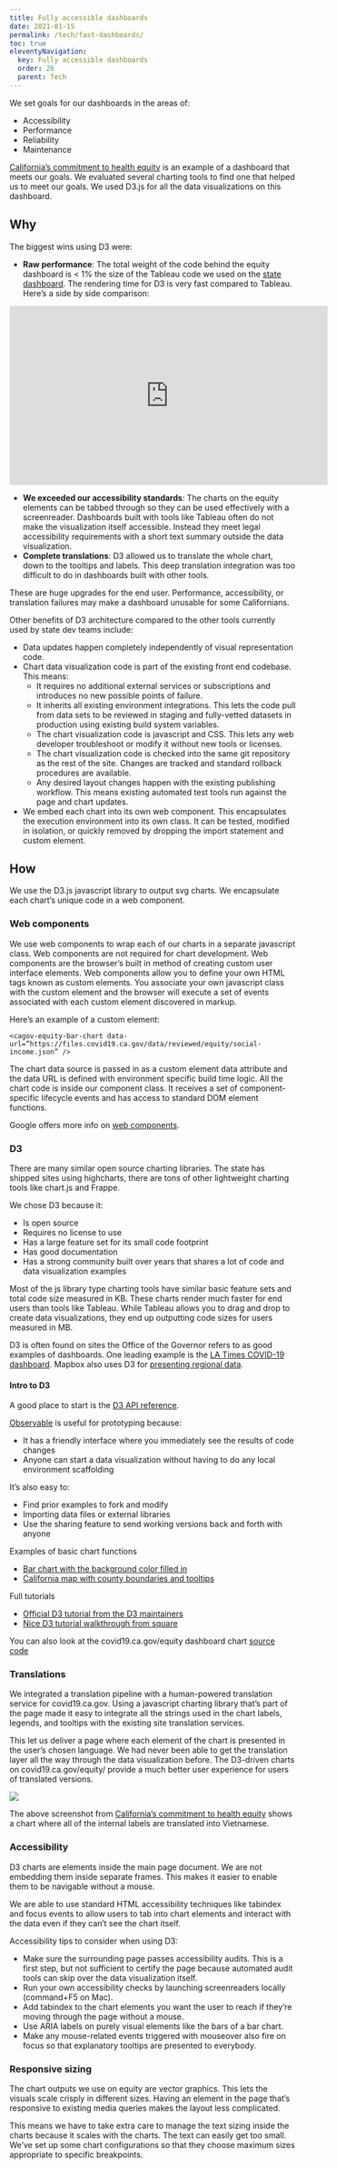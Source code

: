 ```yaml
---
title: Fully accessible dashboards 
date: 2021-01-15
permalink: /tech/fast-dashboards/
toc: true
eleventyNavigation:
  key: Fully accessible dashboards 
  order: 26
  parent: Tech
---
```


We set goals for our dashboards in the areas of:

* Accessibility
* Performance
* Reliability
* Maintenance

[California’s commitment to health equity](https://covid19.ca.gov/equity/) is an example of a dashboard that meets our goals. We evaluated several charting tools to find one that helped us to meet our goals. We used D3.js for all the data visualizations on this dashboard.

## Why

The biggest wins using D3 were:

* __Raw performance__: The total weight of the code behind the equity dashboard is < 1% the size of the Tableau code we used on the [state dashboard](https://covid19.ca.gov/state-dashboard/). The rendering time for D3 is very fast compared to Tableau. Here’s a side by side comparison: 
<iframe width="560" height="315" src="https://www.youtube.com/embed/xki_Jo0NlM4" frameborder="0" allow="accelerometer; autoplay; clipboard-write; encrypted-media; gyroscope; picture-in-picture" allowfullscreen></iframe>

* __We exceeded our accessibility standards__: The charts on the equity elements can be tabbed through so they can be used effectively with a screenreader. Dashboards built with tools like Tableau often do not make the visualization itself accessible. Instead they meet legal accessibility requirements with a short text summary outside the data visualization.
* __Complete translations__: D3 allowed us to translate the whole chart, down to the tooltips and labels. This deep translation integration was too difficult to do in dashboards built with other tools.

These are huge upgrades for the end user. Performance, accessibility, or translation failures may make a dashboard unusable for some Californians.

Other benefits of D3 architecture compared to the other tools currently used by state dev teams include:

* Data updates happen completely independently of visual representation code. 
* Chart data visualization code is part of the existing front end codebase. This means:
  * It requires no additional external services or subscriptions and introduces no new possible points of failure.
  * It inherits all existing environment integrations. This lets the code pull from data sets to be reviewed in staging and fully-vetted datasets in production using existing build system variables.
  * The chart visualization code is javascript and CSS. This lets any web developer troubleshoot or modify it without new tools or licenses.
  * The chart visualization code is checked into the same git repository as the rest of the site. Changes are tracked and standard rollback procedures are available.
  * Any desired layout changes happen with the existing publishing workflow. This means existing automated test tools run against the page and chart updates.
* We embed each chart into its own web component. This encapsulates the execution environment into its own class. It can be tested, modified in isolation, or quickly removed by dropping the import statement and custom element.

## How

We use the D3.js javascript library to output svg charts. We encapsulate each chart’s unique code in a web component. 

### Web components

We use web components to wrap each of our charts in a separate javascript class. Web components are not required for chart development. Web components are the browser’s built in method of creating custom user interface elements. Web components allow you to define your own HTML tags known as custom elements. You associate your own javascript class with the custom element and the browser will execute a set of events associated with each custom element discovered in markup.

Here’s an example of a custom element:

```<cagov-equity-bar-chart data-url=”https://files.covid19.ca.gov/data/reviewed/equity/social-income.json” />```

The chart data source is passed in as a custom element data attribute and the data URL is defined with environment specific build time logic. All the chart code is inside our component class. It receives a set of component-specific lifecycle events and has access to standard DOM element functions.

Google offers more info on [web components](https://developers.google.com/web/updates/2017/01/webcomponents-org?hl=en).

### D3

There are many similar open source charting libraries. The state has shipped sites using highcharts, there are tons of other lightweight charting tools like chart.js and Frappe. 

We chose D3 because it:

* Is open source
* Requires no license to use
* Has a large feature set for its small code footprint
* Has good documentation
* Has a strong community built over years that shares a lot of code and data visualization examples

Most of the js library type charting tools have similar basic feature sets and total code size measured in KB. These charts render much faster for end users than tools like Tableau. While Tableau allows you to drag and drop to create data visualizations, they end up outputting code sizes for users measured in MB.

D3 is often found on sites the Office of the Governor refers to as good examples of dashboards. One leading example is the [LA Times COVID-19 dashboard](https://www.latimes.com/projects/california-coronavirus-cases-tracking-outbreak/). Mapbox also uses D3 for [presenting regional data](https://blog.mapbox.com/how-we-built-usa-todays-election-night-maps-33b8a4b246b1).

#### Intro to D3

A good place to start is the [D3 API reference](https://github.com/d3/d3/blob/master/API.md).

[Observable](https://observablehq.com/) is useful for prototyping because:

* It has a friendly interface where you immediately see the results of code changes
* Anyone can start a data visualization without having to do any local environment scaffolding

It’s also easy to:

* Find prior examples to fork and modify
* Importing data files or external libraries
* Use the sharing feature to send working versions back and forth with anyone

Examples of basic chart functions

* [Bar chart with the background color filled in](https://observablehq.com/@aaronhans/test-background-fill)
* [California map with county boundaries and tooltips](https://observablehq.com/@aaronhans/ca-county-tiers)

Full tutorials

* [Official D3 tutorial from the D3 maintainers](https://observablehq.com/@d3/learn-d3)
* [Nice D3 tutorial walkthrough from square](https://square.github.io/intro-to-d3/)

You can also look at the covid19.ca.gov/equity dashboard chart [source code](https://github.com/cagov/covid19/tree/master/src/js/equity-dash/charts)

### Translations

We integrated a translation pipeline with a human-powered translation service for covid19.ca.gov. Using a javascript charting library that’s part of the page made it easy to integrate all the strings used in the chart labels, legends, and tooltips with the existing site translation services.

This let us deliver a page where each element of the chart is presented in the user’s chosen language. We had never been able to get the translation layer all the way through the data visualization before. The D3-driven charts on covid19.ca.gov/equity/ provide a much better user experience for users of translated versions.

<img src="https://cagov.github.io/covid19.ca.gov-site-handbook/static/img/viet-chart.jpg">

The above screenshot from [California’s commitment to health equity](https://covid19.ca.gov/equity/) shows a chart where all of the internal labels are translated into Vietnamese. 

### Accessibility

D3 charts are elements inside the main page document. We are not embedding them inside separate frames. This makes it easier to enable them to be navigable without a mouse.

We are able to use standard HTML accessibility techniques like tabindex and focus events to allow users to tab into chart elements and interact with the data even if they can’t see the chart itself.

Accessibility tips to consider when using D3:
* Make sure the surrounding page passes accessibility audits. This is a first step, but not sufficient to certify the page because automated audit tools can skip over the data visualization itself.
* Run your own accessibility checks by launching screenreaders locally (command+F5 on Mac).
* Add tabindex to the chart elements you want the user to reach if they’re moving through the page without a mouse.
* Use ARIA labels on purely visual elements like the bars of a bar chart.
* Make any mouse-related events triggered with mouseover also fire on focus so that explanatory tooltips are presented to everybody.

### Responsive sizing

The chart outputs we use on equity are vector graphics. This lets the visuals scale crisply in different sizes. Having an element in the page that’s responsive to existing media queries makes the layout less complicated.

This means we have to take extra care to manage the text sizing inside the charts because it scales with the charts. The text can easily get too small. We’ve set up some chart configurations so that they choose maximum sizes appropriate to specific breakpoints.
